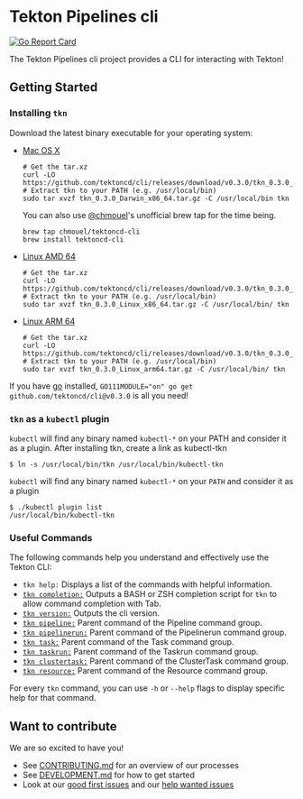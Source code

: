# Tekton Pipelines cli

[![Go Report Card](https://goreportcard.com/badge/tektoncd/cli)](https://goreportcard.com/report/tektoncd/cli)

The Tekton Pipelines cli project provides a CLI for interacting with
Tekton!

## Getting Started

### Installing `tkn`

Download the latest binary executable for your operating system:

* [Mac OS X](https://github.com/tektoncd/cli/releases/download/v0.3.0/tkn_0.3.0_Darwin_x86_64.tar.gz)

  ```shell
  # Get the tar.xz
  curl -LO https://github.com/tektoncd/cli/releases/download/v0.3.0/tkn_0.3.0_Darwin_x86_64.tar.gz
  # Extract tkn to your PATH (e.g. /usr/local/bin)
  sudo tar xvzf tkn_0.3.0_Darwin_x86_64.tar.gz -C /usr/local/bin tkn
  ```

  You can also use [@chmouel](https://github.com/chmouel)'s unofficial
  brew tap for the time being.

  ```shell
  brew tap chmouel/tektoncd-cli
  brew install tektoncd-cli
  ```

* [Linux AMD 64](https://github.com/tektoncd/cli/releases/download/v0.3.0/tkn_0.3.0_Linux_x86_64.tar.gz)

  ```shell
  # Get the tar.xz
  curl -LO https://github.com/tektoncd/cli/releases/download/v0.3.0/tkn_0.3.0_Linux_x86_64.tar.gz
  # Extract tkn to your PATH (e.g. /usr/local/bin)
  sudo tar xvzf tkn_0.3.0_Linux_x86_64.tar.gz -C /usr/local/bin/ tkn
  ```

* [Linux ARM 64](https://github.com/tektoncd/cli/releases/download/v0.3.0/tkn_0.3.0_Linux_arm64.tar.gz)

  ```shell
  # Get the tar.xz
  curl -LO https://github.com/tektoncd/cli/releases/download/v0.3.0/tkn_0.3.0_Linux_arm64.tar.gz
  # Extract tkn to your PATH (e.g. /usr/local/bin)
  sudo tar xvzf tkn_0.3.0_Linux_arm64.tar.gz -C /usr/local/bin/ tkn
  ```

If you have [go](https://golang.org/) installed, `GO111MODULE="on" go get github.com/tektoncd/cli@v0.3.0` is all you need!

### `tkn` as a `kubectl` plugin

`kubectl` will find any binary named `kubectl-*` on your PATH and consider it as a plugin.
After installing tkn, create a link as kubectl-tkn
  ```shell
$ ln -s /usr/local/bin/tkn /usr/local/bin/kubectl-tkn
  ```

`kubectl` will find any binary named `kubectl-*` on your `PATH` and consider it as a plugin

  ```shell
$ ./kubectl plugin list
/usr/local/bin/kubectl-tkn
  ```

### Useful Commands

The following commands help you understand and effectively use the Tekton CLI:

 * `tkn help:` Displays a list of the commands with helpful information.
 * [`tkn completion:`](docs/cmd/tkn_completion.md) Outputs a BASH or ZSH completion script for `tkn` to allow command completion with Tab.
 * [`tkn version:`](docs/cmd/tkn_version.md) Outputs the cli version.
 * [`tkn pipeline:`](docs/cmd/tkn_pipeline.md) Parent command of the Pipeline command group.
 * [`tkn pipelinerun:`](docs/cmd/tkn_pipelinerun.md) Parent command of the Pipelinerun command group.
 * [`tkn task:`](docs/cmd/tkn_task.md) Parent command of the Task command group.
 * [`tkn taskrun:`](docs/cmd/tkn_taskrun.md) Parent command of the Taskrun command group.
 * [`tkn clustertask:`](docs/cmd/tkn_clustertask.md) Parent command of the ClusterTask command group.
 * [`tkn resource:`](docs/cmd/tkn_resource.md) Parent command of the Resource command group.

For every `tkn` command, you can use `-h` or `--help` flags to display specific help for that command.

## Want to contribute

We are so excited to have you!

- See [CONTRIBUTING.md](CONTRIBUTING.md) for an overview of our processes
- See [DEVELOPMENT.md](DEVELOPMENT.md) for how to get started
- Look at our
  [good first issues](https://github.com/tektoncd/cli/issues?q=is%3Aissue+is%3Aopen+label%3A%22good+first+issue%22)
  and our
  [help wanted issues](https://github.com/tektoncd/cli/issues?q=is%3Aissue+is%3Aopen+label%3A%22help+wanted%22)
